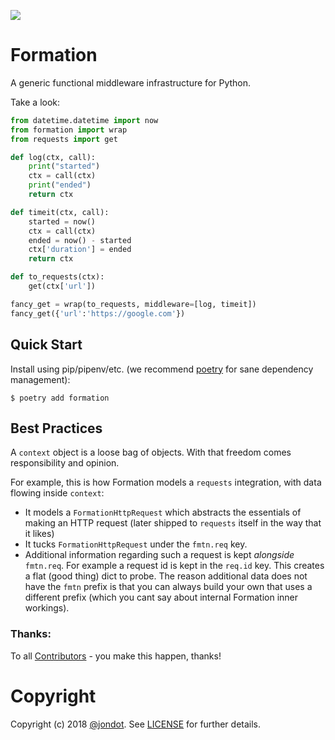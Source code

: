 ![](media/cover.png)

# Formation

A generic functional middleware infrastructure for Python.

Take a look:

```py
from datetime.datetime import now
from formation import wrap
from requests import get

def log(ctx, call):
    print("started")
    ctx = call(ctx)
    print("ended")
    return ctx

def timeit(ctx, call):
    started = now()
    ctx = call(ctx)
    ended = now() - started
    ctx['duration'] = ended
    return ctx

def to_requests(ctx):
    get(ctx['url'])

fancy_get = wrap(to_requests, middleware=[log, timeit])
fancy_get({'url':'https://google.com'})
```

## Quick Start

Install using pip/pipenv/etc. (we recommend [poetry](https://github.com/sdispater/poetry) for sane dependency management):

```
$ poetry add formation
```

## Best Practices

A `context` object is a loose bag of objects. With that freedom comes responsibility and opinion.

For example, this is how Formation models a `requests` integration, with data flowing inside `context`:


* It models a `FormationHttpRequest` which abstracts the essentials of making an HTTP request (later shipped to `requests` itself in the way that it likes)
* It tucks `FormationHttpRequest` under the `fmtn.req` key.
* Additional information regarding such a request is kept _alongside_ `fmtn.req`. For example a request id is kept in the `req.id` key. This creates a flat (good thing) dict to probe. The reason additional data does not have the `fmtn` prefix is that you can always build your own that uses a different prefix (which you cant say about internal Formation inner workings).






### Thanks:

To all [Contributors](https://github.com/jondot/formation/graphs/contributors) - you make this happen, thanks!

# Copyright

Copyright (c) 2018 [@jondot](http://twitter.com/jondot). See [LICENSE](LICENSE.txt) for further details.
